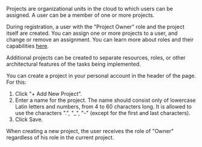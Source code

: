 Projects are organizational units in the cloud to which users can be assigned. A user can be a member of one or more projects.

During registration, a user with the "Project Owner" role and the project itself are created. You can assign one or more projects to a user, and change or remove an assignment. You can learn more about roles and their capabilities [here](https://mcstest.mail.ru/docs/additionals/account/concepts/rolesandpermissions).

Additional projects can be created to separate resources, roles, or other architectural features of the tasks being implemented.

You can create a project in your personal account in the header of the page. For this:

1. Click "+ Add New Project".
2. Enter a name for the project. The name should consist only of lowercase Latin letters and numbers, from 4 to 60 characters long. It is allowed to use the characters ".", "_", "-" (except for the first and last characters).
3. Click Save.

When creating a new project, the user receives the role of "Owner" regardless of his role in the current project.
